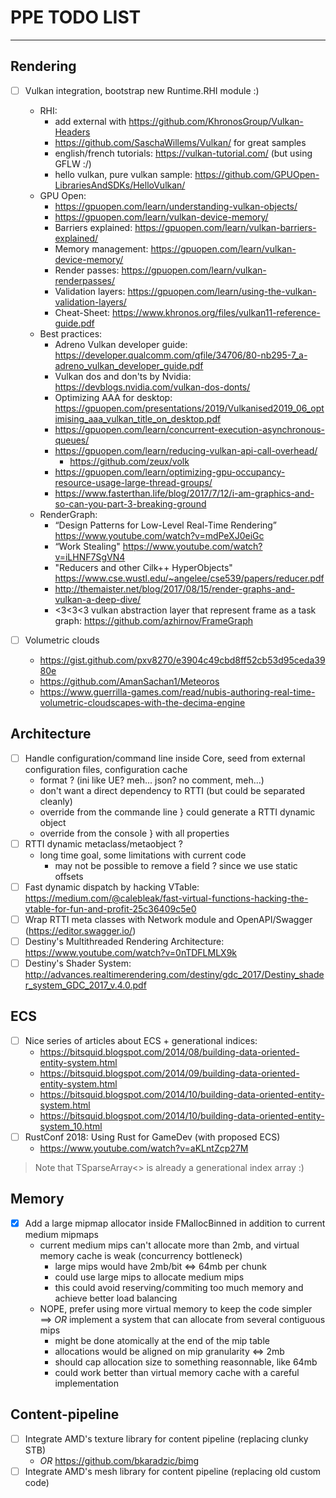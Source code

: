 # PPE TODO LIST

<!-- @import "[TOC]" {cmd="toc" depthFrom=1 depthTo=6 orderedList=false} -->

---

## Rendering

- [ ] Vulkan integration, bootstrap new Runtime.RHI module :)
    - RHI:
        - add external with https://github.com/KhronosGroup/Vulkan-Headers
        - https://github.com/SaschaWillems/Vulkan/ for great samples
        - english/french tutorials: https://vulkan-tutorial.com/ (but using GFLW :/)
        - hello vulkan, pure vulkan sample: https://github.com/GPUOpen-LibrariesAndSDKs/HelloVulkan/
    - GPU Open:
        - https://gpuopen.com/learn/understanding-vulkan-objects/
        - https://gpuopen.com/learn/vulkan-device-memory/
        - Barriers explained: https://gpuopen.com/learn/vulkan-barriers-explained/
        - Memory management: https://gpuopen.com/learn/vulkan-device-memory/
        - Render passes: https://gpuopen.com/learn/vulkan-renderpasses/
        - Validation layers: https://gpuopen.com/learn/using-the-vulkan-validation-layers/
        - Cheat-Sheet: https://www.khronos.org/files/vulkan11-reference-guide.pdf
    - Best practices:
        - Adreno Vulkan developer guide: https://developer.qualcomm.com/qfile/34706/80-nb295-7_a-adreno_vulkan_developer_guide.pdf
        - Vulkan dos and don'ts by Nvidia: https://devblogs.nvidia.com/vulkan-dos-donts/
        - Optimizing AAA for desktop: https://gpuopen.com/presentations/2019/Vulkanised2019_06_optimising_aaa_vulkan_title_on_desktop.pdf
        - https://gpuopen.com/learn/concurrent-execution-asynchronous-queues/
        - https://gpuopen.com/learn/reducing-vulkan-api-call-overhead/
            - https://github.com/zeux/volk
        - https://gpuopen.com/learn/optimizing-gpu-occupancy-resource-usage-large-thread-groups/
        - https://www.fasterthan.life/blog/2017/7/12/i-am-graphics-and-so-can-you-part-3-breaking-ground
    - RenderGraph:
        - “Design Patterns for Low-Level Real-Time Rendering” https://www.youtube.com/watch?v=mdPeXJ0eiGc
        - “Work Stealing" https://www.youtube.com/watch?v=iLHNF7SgVN4
        - "Reducers and other Cilk++ HyperObjects" https://www.cse.wustl.edu/~angelee/cse539/papers/reducer.pdf
        - http://themaister.net/blog/2017/08/15/render-graphs-and-vulkan-a-deep-dive/
        - <3<3<3 vulkan abstraction layer that represent frame as a task graph: https://github.com/azhirnov/FrameGraph

- [ ] Volumetric clouds
    - https://gist.github.com/pxv8270/e3904c49cbd8ff52cb53d95ceda3980e
    - https://github.com/AmanSachan1/Meteoros
    - https://www.guerrilla-games.com/read/nubis-authoring-real-time-volumetric-cloudscapes-with-the-decima-engine

## Architecture

- [ ] Handle configuration/command line inside Core, seed from external configuration files, configuration cache
    - format ? (ini like UE? meh... json? no comment, meh...)
    - don't want a direct dependency to RTTI (but could be separated cleanly)
    - override from the commande line  } could generate a RTTI dynamic object
    - override from the console        } with all properties
- [ ] RTTI dynamic metaclass/metaobject ?
    - long time goal, some limitations with current code
        - may not be possible to remove a field ? since we use static offsets
- [ ] Fast dynamic dispatch by hacking VTable: https://medium.com/@calebleak/fast-virtual-functions-hacking-the-vtable-for-fun-and-profit-25c36409c5e0
- [ ] Wrap RTTI meta classes with Network module and OpenAPI/Swagger (https://editor.swagger.io/)
- [ ] Destiny's Multithreaded Rendering Architecture: https://www.youtube.com/watch?v=0nTDFLMLX9k
- [ ] Destiny's Shader System: http://advances.realtimerendering.com/destiny/gdc_2017/Destiny_shader_system_GDC_2017_v.4.0.pdf

## ECS

- [ ] Nice series of articles about ECS + generational indices:
    - https://bitsquid.blogspot.com/2014/08/building-data-oriented-entity-system.html
    - https://bitsquid.blogspot.com/2014/09/building-data-oriented-entity-system.html
    - https://bitsquid.blogspot.com/2014/10/building-data-oriented-entity-system.html
    - https://bitsquid.blogspot.com/2014/10/building-data-oriented-entity-system_10.html
- [ ] RustConf 2018: Using Rust for GameDev (with proposed ECS)
    - https://www.youtube.com/watch?v=aKLntZcp27M

> Note that TSparseArray<> is already a generational index array :)

## Memory

- [x] Add a large mipmap allocator inside FMallocBinned in addition to current medium mipmaps
    - current medium mips can't allocate more than 2mb, and virtual memory cache is weak (concurrency bottleneck)
        - large mips would have 2mb/bit <=> 64mb per chunk
        - could use large mips to allocate medium mips
        - this could avoid reserving/commiting too much memory and achieve better load balancing
    - NOPE, prefer using more virtual memory to keep the code simpler ==> *OR* implement a system that can allocate from several contiguous mips
        - might be done atomically at the end of the mip table
        - allocations would be aligned on mip granularity <=> 2mb
        - should cap allocation size to something reasonnable, like 64mb
        - could work better than virtual memory cache with a careful implementation

## Content-pipeline

- [ ] Integrate AMD's texture library for content pipeline (replacing clunky STB)
    - *OR* https://github.com/bkaradzic/bimg
- [ ] Integrate AMD's mesh library for content pipeline (replacing old custom code)
